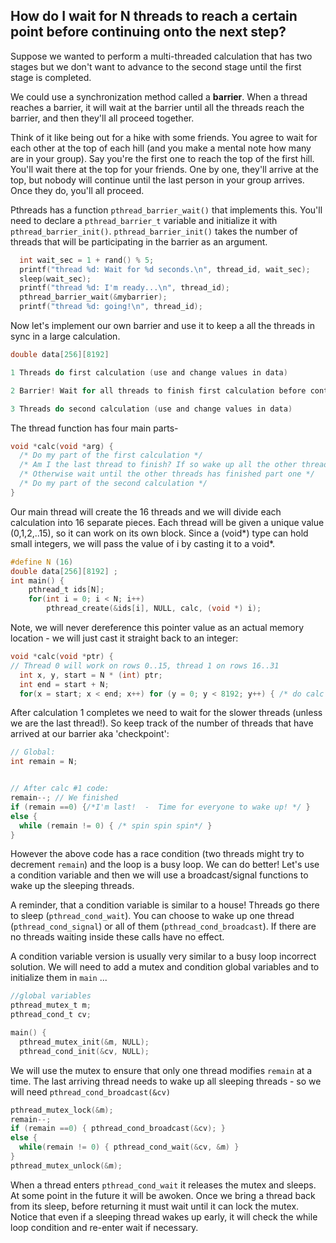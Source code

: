 ## How do I wait for N threads to reach a certain point before continuing onto the next step?

Suppose we wanted to perform a multi-threaded calculation that has two stages but we don't want to advance to the second stage until the first stage is completed.

We could use a synchronization method called a **barrier**. When a thread reaches a barrier, it will wait at the barrier until all the threads reach the barrier, and then they'll all proceed together.  

Think of it like being out for a hike with some friends.  You agree to wait for each other at the top of each hill (and you make a mental note how many are in your group). Say you're the first one to reach the top of the first hill. You'll wait there at the top for your friends. One by one, they'll arrive at the top, but nobody will continue until the last person in your group arrives.  Once they do, you'll all proceed.

Pthreads has a function `pthread_barrier_wait()` that implements this. You'll need to declare a `pthread_barrier_t` variable and initialize it with `pthread_barrier_init()`.  `pthread_barrier_init()` takes the number of threads that will be participating in the barrier as an argument.

```C
  int wait_sec = 1 + rand() % 5;
  printf("thread %d: Wait for %d seconds.\n", thread_id, wait_sec);
  sleep(wait_sec);
  printf("thread %d: I'm ready...\n", thread_id);
  pthread_barrier_wait(&mybarrier);
  printf("thread %d: going!\n", thread_id);
```

Now let's implement our own barrier and use it to keep a all the threads in sync in a large calculation.

```C
double data[256][8192]

1 Threads do first calculation (use and change values in data)

2 Barrier! Wait for all threads to finish first calculation before continuing

3 Threads do second calculation (use and change values in data)
```

The thread function has four main parts-
```C
void *calc(void *arg) {
  /* Do my part of the first calculation */
  /* Am I the last thread to finish? If so wake up all the other threads! */
  /* Otherwise wait until the other threads has finished part one */
  /* Do my part of the second calculation */
}
```

Our main thread will create the 16 threads and we will divide each calculation into 16 separate pieces.  Each thread will be given a unique value (0,1,2,..15), so it can work on its own block.
Since a (void*) type can hold small integers, we will pass the value of i by casting it to a void*. 
```C
#define N (16)
double data[256][8192] ;
int main() {
    pthread_t ids[N];
    for(int i = 0; i < N; i++)  
        pthread_create(&ids[i], NULL, calc, (void *) i);
```
  
Note, we will never dereference this pointer value as an actual memory location - we will just cast it straight back to an integer:
```C
void *calc(void *ptr) {
// Thread 0 will work on rows 0..15, thread 1 on rows 16..31
  int x, y, start = N * (int) ptr;
  int end = start + N; 
  for(x = start; x < end; x++) for (y = 0; y < 8192; y++) { /* do calc #1 */ }
```

After calculation 1 completes we need to wait for the slower threads (unless we are the last thread!).
So keep track of the number of threads that have arrived at our barrier aka 'checkpoint':
```C
// Global: 
int remain = N;


// After calc #1 code:
remain--; // We finished
if (remain ==0) {/*I'm last!  -  Time for everyone to wake up! */ }
else {
  while (remain != 0) { /* spin spin spin*/ }
}
```
However the above code has a race condition (two threads might try to decrement `remain`) and the loop is a busy loop. We can do better! Let's use a condition variable and then we will use a broadcast/signal functions to wake up the sleeping threads.

A reminder, that a condition variable is similar to a house! Threads go there to sleep (`pthread_cond_wait`). You can choose to wake up one thread (`pthread_cond_signal`) or all of them (`pthread_cond_broadcast`).  If there are no threads waiting inside these calls have no effect.

A condition variable version is usually very similar to a busy loop incorrect solution. We will need to add a mutex and condition global variables and to initialize them in `main` ...

```C
//global variables
pthread_mutex_t m;
pthread_cond_t cv;

main() {
  pthread_mutex_init(&m, NULL);
  pthread_cond_init(&cv, NULL);
```

We will use the mutex to ensure that only one thread modifies `remain` at a time.
The last arriving thread needs to wake up all sleeping threads - so we will need `pthread_cond_broadcast(&cv)`

```C
pthread_mutex_lock(&m);
remain--; 
if (remain ==0) { pthread_cond_broadcast(&cv); }
else {
  while(remain != 0) { pthread_cond_wait(&cv, &m) }
}
pthread_mutex_unlock(&m);
```
When a thread enters `pthread_cond_wait` it releases the mutex and sleeps. At some point in the future it will be awoken. Once we bring a thread back from its sleep, before returning it must wait until it can lock the mutex. Notice that even if a sleeping thread wakes up early, it will check the while loop condition and re-enter wait if necessary.
